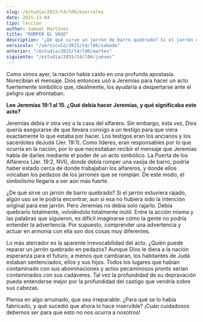 ```yaml
---
slug: /estudia/2015/t4/l06/miercoles
date: 2015-11-04
tipo: leccion
author: Samuel Martínez
title: "ROMPER EL VASO"
description: "¿De qué sirve un jarrón de barro quebrado? Si el jarrón estuviera rajado, algún uso se le podría encontrar, aun si esa no hubiera sido la intención original para ese jarrón."
versiculo: "/versiculo/2015/t4/l06/sabado"
anterior: "/estudia/2015/t4/l06/martes"
siguiente: "/estudia/2015/t4/l06/jueves"
---
```


Como vimos ayer, la nación había caído en una profunda apostasía. Norecibían el mensaje. Dios entonces usó a Jeremías para hacer un acto fuertemente simbólico que, idealmente, los ayudaría a despertarse ante el peligro que afrontaban.

**Lee Jeremías 19:1 al 15. ¿Qué debía hacer Jeremías, y qué significaba este acto?**

Jeremías debía ir otra vez a la casa del alfarero. Sin embargo, esta vez, Dios quería asegurarse de que llevara consigo a un testigo para que viera exactamente lo que estaba por hacer. Los testigos eran los ancianos y los sacerdotes deJudá (Jer. 19:1). Como líderes, eran responsables por lo que ocurría en la nación, por lo que necesitaban recibir el mensaje que Jeremías había de darles mediante el poder de un acto simbólico. La Puerta de los Alfareros (Jer. 19:2, NVI), donde debía romper una vasija de barro, podría haber estado cerca de donde trabajaban los alfareros, y donde ellos volcaban los pedazos de los jarrones que se rompían. De este modo, el simbolismo llegaría a ser aún más fuerte.

¿De qué sirve un jarrón de barro quebrado? Si el jarrón estuviera rajado, algún uso se le podría encontrar, aun si esa no hubiera sido la intención original para ese jarrón. Pero Jeremías no debía solo rajarlo. Debía quebrarlo totalmente, volviéndolo totalmente inútil. Entre la acción misma y las palabras que siguieron, es difícil imaginarse cómo la gente no podría entender la advertencia. Por supuesto, comprender una advertencia y actuar en armonía con ella son dos cosas muy diferentes.

Lo más aterrador es la aparente irrevocabilidad del acto. ¿Quién puede reparar un jarrón quebrado en pedazos? Aunque Dios le diera a la nación esperanza para el futuro, a menos que cambiaran, los habitantes de Judá estaban sentenciados, ellos y sus hijos. Todos los lugares que habían contaminado con sus abominaciones y actos pecaminosos pronto serían contaminados con sus cadáveres. Tal vez la profundidad de su depravación pueda entenderse mejor por la profundidad del castigo que vendría sobre sus cabezas.

Piensa en algo arruinado, que sea irreparable. ¿Para qué se lo había fabricado, y qué sucedió que ahora lo hace inservible? ¡Cuán cuidadosos debemos ser para que esto no nos ocurra a nosotros!
